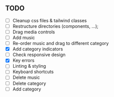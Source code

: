 ## TODO
* [ ] Cleanup css files & tailwind classes
* [ ] Restructure directories (components, ...);
* [ ] Drag media controls
* [ ] Add music
* [ ] Re-order music and drag to different category
* [x] Add category indicators
* [ ] Check responsive design
* [x] Key errors
* [ ] Linting & styling
* [ ] Keyboard shortcuts
* [ ] Delete music
* [ ] Delete category
* [ ] Add category
